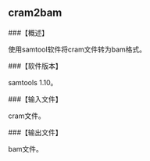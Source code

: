 ## cram2bam

###【概述】

使用samtool软件将cram文件转为bam格式。  

###【软件版本】

samtools 1.10。

###【输入文件】

cram文件。

###【输出文件】

bam文件。
